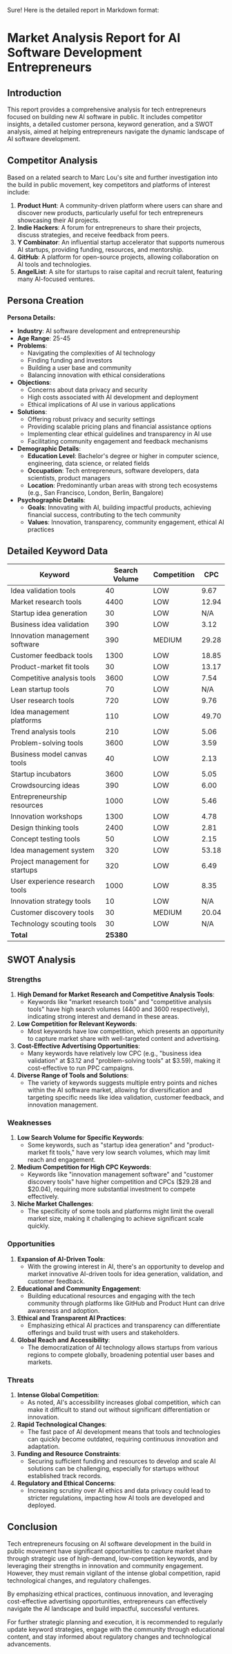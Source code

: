 Sure! Here is the detailed report in Markdown format:

# Market Analysis Report for AI Software Development Entrepreneurs

## Introduction

This report provides a comprehensive analysis for tech entrepreneurs focused on building new AI software in public. It includes competitor insights, a detailed customer persona, keyword generation, and a SWOT analysis, aimed at helping entrepreneurs navigate the dynamic landscape of AI software development.

## Competitor Analysis

Based on a related search to Marc Lou's site and further investigation into the build in public movement, key competitors and platforms of interest include:

1. **Product Hunt**: A community-driven platform where users can share and discover new products, particularly useful for tech entrepreneurs showcasing their AI projects.
2. **Indie Hackers**: A forum for entrepreneurs to share their projects, discuss strategies, and receive feedback from peers.
3. **Y Combinator**: An influential startup accelerator that supports numerous AI startups, providing funding, resources, and mentorship.
4. **GitHub**: A platform for open-source projects, allowing collaboration on AI tools and technologies.
5. **AngelList**: A site for startups to raise capital and recruit talent, featuring many AI-focused ventures.

## Persona Creation

**Persona Details:**

- **Industry**: AI software development and entrepreneurship
- **Age Range**: 25-45
- **Problems**:
  - Navigating the complexities of AI technology
  - Finding funding and investors
  - Building a user base and community
  - Balancing innovation with ethical considerations
- **Objections**:
  - Concerns about data privacy and security
  - High costs associated with AI development and deployment
  - Ethical implications of AI use in various applications
- **Solutions**:
  - Offering robust privacy and security settings
  - Providing scalable pricing plans and financial assistance options
  - Implementing clear ethical guidelines and transparency in AI use
  - Facilitating community engagement and feedback mechanisms
- **Demographic Details**:
  - **Education Level**: Bachelor's degree or higher in computer science, engineering, data science, or related fields
  - **Occupation**: Tech entrepreneurs, software developers, data scientists, product managers
  - **Location**: Predominantly urban areas with strong tech ecosystems (e.g., San Francisco, London, Berlin, Bangalore)
- **Psychographic Details**:
  - **Goals**: Innovating with AI, building impactful products, achieving financial success, contributing to the tech community
  - **Values**: Innovation, transparency, community engagement, ethical AI practices


## Detailed Keyword Data

| Keyword                         | Search Volume | Competition | CPC    |
|---------------------------------|---------------|-------------|--------|
| Idea validation tools           | 40            | LOW         | 9.67   |
| Market research tools           | 4400          | LOW         | 12.94  |
| Startup idea generation         | 30            | LOW         | N/A    |
| Business idea validation        | 390           | LOW         | 3.12   |
| Innovation management software  | 390           | MEDIUM      | 29.28  |
| Customer feedback tools         | 1300          | LOW         | 18.85  |
| Product-market fit tools        | 30            | LOW         | 13.17  |
| Competitive analysis tools      | 3600          | LOW         | 7.54   |
| Lean startup tools              | 70            | LOW         | N/A    |
| User research tools             | 720           | LOW         | 9.76   |
| Idea management platforms       | 110           | LOW         | 49.70  |
| Trend analysis tools            | 210           | LOW         | 5.06   |
| Problem-solving tools           | 3600          | LOW         | 3.59   |
| Business model canvas tools     | 40            | LOW         | 2.13   |
| Startup incubators              | 3600          | LOW         | 5.05   |
| Crowdsourcing ideas             | 390           | LOW         | 6.00   |
| Entrepreneurship resources       | 1000         | LOW         | 5.46   |
| Innovation workshops            | 1300          | LOW         | 4.78   |
| Design thinking tools           | 2400          | LOW         | 2.81   |
| Concept testing tools           | 50            | LOW         | 2.15   |
| Idea management system          | 320           | LOW         | 53.18  |
| Project management for startups | 320           | LOW         | 6.49   |
| User experience research tools  | 1000          | LOW         | 8.35   |
| Innovation strategy tools       | 10            | LOW         | N/A    |
| Customer discovery tools        | 30            | MEDIUM      | 20.04  |
| Technology scouting tools       | 30            | LOW         | N/A    |
| **Total**                       | **25380**     |             |        |

## SWOT Analysis

### Strengths
1. **High Demand for Market Research and Competitive Analysis Tools**:
   - Keywords like "market research tools" and "competitive analysis tools" have high search volumes (4400 and 3600 respectively), indicating strong interest and demand in these areas.
2. **Low Competition for Relevant Keywords**:
   - Most keywords have low competition, which presents an opportunity to capture market share with well-targeted content and advertising.
3. **Cost-Effective Advertising Opportunities**:
   - Many keywords have relatively low CPC (e.g., "business idea validation" at $3.12 and "problem-solving tools" at $3.59), making it cost-effective to run PPC campaigns.
4. **Diverse Range of Tools and Solutions**:
   - The variety of keywords suggests multiple entry points and niches within the AI software market, allowing for diversification and targeting specific needs like idea validation, customer feedback, and innovation management.

### Weaknesses
1. **Low Search Volume for Specific Keywords**:
   - Some keywords, such as "startup idea generation" and "product-market fit tools," have very low search volumes, which may limit reach and engagement.
2. **Medium Competition for High CPC Keywords**:
   - Keywords like "innovation management software" and "customer discovery tools" have higher competition and CPCs ($29.28 and $20.04), requiring more substantial investment to compete effectively.
3. **Niche Market Challenges**:
   - The specificity of some tools and platforms might limit the overall market size, making it challenging to achieve significant scale quickly.

### Opportunities
1. **Expansion of AI-Driven Tools**:
   - With the growing interest in AI, there's an opportunity to develop and market innovative AI-driven tools for idea generation, validation, and customer feedback.
2. **Educational and Community Engagement**:
   - Building educational resources and engaging with the tech community through platforms like GitHub and Product Hunt can drive awareness and adoption.
3. **Ethical and Transparent AI Practices**:
   - Emphasizing ethical AI practices and transparency can differentiate offerings and build trust with users and stakeholders.
4. **Global Reach and Accessibility**:
   - The democratization of AI technology allows startups from various regions to compete globally, broadening potential user bases and markets.

### Threats
1. **Intense Global Competition**:
   - As noted, AI's accessibility increases global competition, which can make it difficult to stand out without significant differentiation or innovation.
2. **Rapid Technological Changes**:
   - The fast pace of AI development means that tools and technologies can quickly become outdated, requiring continuous innovation and adaptation.
3. **Funding and Resource Constraints**:
   - Securing sufficient funding and resources to develop and scale AI solutions can be challenging, especially for startups without established track records.
4. **Regulatory and Ethical Concerns**:
   - Increasing scrutiny over AI ethics and data privacy could lead to stricter regulations, impacting how AI tools are developed and deployed.

## Conclusion

Tech entrepreneurs focusing on AI software development in the build in public movement have significant opportunities to capture market share through strategic use of high-demand, low-competition keywords, and by leveraging their strengths in innovation and community engagement. However, they must remain vigilant of the intense global competition, rapid technological changes, and regulatory challenges.

By emphasizing ethical practices, continuous innovation, and leveraging cost-effective advertising opportunities, entrepreneurs can effectively navigate the AI landscape and build impactful, successful ventures.

For further strategic planning and execution, it is recommended to regularly update keyword strategies, engage with the community through educational content, and stay informed about regulatory changes and technological advancements.

